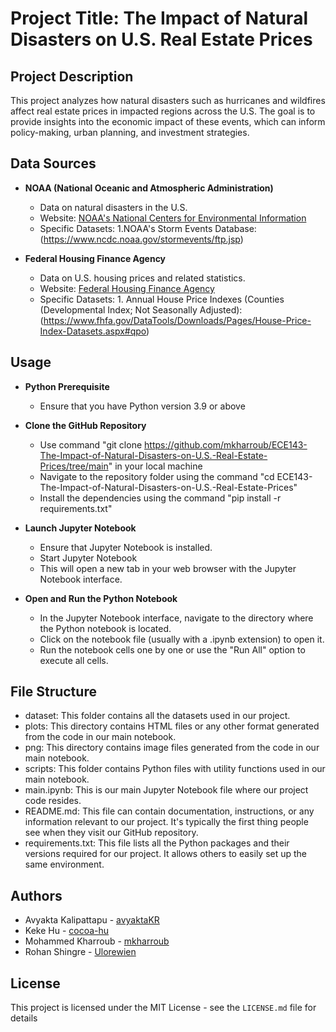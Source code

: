 # Project Title: The Impact of Natural Disasters on U.S. Real Estate Prices

## Project Description
This project analyzes how natural disasters such as hurricanes and wildfires affect real estate prices in impacted regions across the U.S. The goal is to provide insights into the economic impact of these events, which can inform policy-making, urban planning, and investment strategies.

## Data Sources
- **NOAA (National Oceanic and Atmospheric Administration)**
  - Data on natural disasters in the U.S.
  - Website: [NOAA's National Centers for Environmental Information](https://www.ncdc.noaa.gov/)
  - Specific Datasets: 1.NOAA's Storm Events Database:(https://www.ncdc.noaa.gov/stormevents/ftp.jsp)

- **Federal Housing Finance Agency**
  - Data on U.S. housing prices and related statistics.
  - Website: [Federal Housing Finance Agency](https://www.fhfa.gov/)
  - Specific Datasets: 1. Annual House Price Indexes (Counties (Developmental Index; Not Seasonally Adjusted):(https://www.fhfa.gov/DataTools/Downloads/Pages/House-Price-Index-Datasets.aspx#qpo)
		                  
## Usage
- **Python Prerequisite**
  - Ensure that you have Python version 3.9 or above

- **Clone the GitHub Repository**
  - Use command "git clone https://github.com/mkharroub/ECE143-The-Impact-of-Natural-Disasters-on-U.S.-Real-Estate-Prices/tree/main" in your local machine
  - Navigate to the repository folder using the command "cd ECE143-The-Impact-of-Natural-Disasters-on-U.S.-Real-Estate-Prices"
  - Install the dependencies using the command "pip install -r requirements.txt"

- **Launch Jupyter Notebook**
  - Ensure that Jupyter Notebook is installed.
  - Start Jupyter Notebook
  - This will open a new tab in your web browser with the Jupyter Notebook interface.

- **Open and Run the Python Notebook**
  - In the Jupyter Notebook interface, navigate to the directory where the Python notebook is located.
  - Click on the notebook file (usually with a .ipynb extension) to open it.
  - Run the notebook cells one by one or use the "Run All" option to execute all cells.

## File Structure
  - dataset: This folder contains all the datasets used in our project.
  - plots: This directory contains HTML files or any other format generated from the code in our main notebook.
  - png: This directory contains image files generated from the code in our main notebook.
  - scripts: This folder contains Python files with utility functions used in our main notebook.
  - main.ipynb: This is our main Jupyter Notebook file where our project code resides.
  - README.md: This file can contain documentation, instructions, or any information relevant to our project. It's typically the first thing people see when they visit our GitHub repository.
  - requirements.txt: This file lists all the Python packages and their versions required for our project. It allows others to easily set up the same environment.

## Authors
- Avyakta Kalipattapu - [avyaktaKR](https://github.com/avyaktaKR)
- Keke Hu - [cocoa-hu](https://github.com/cocoa-hu)
- Mohammed Kharroub - [mkharroub](https://github.com/mkharroub)
- Rohan Shingre - [Ulorewien](https://github.com/Ulorewien)

## License
This project is licensed under the MIT License - see the `LICENSE.md` file for details

